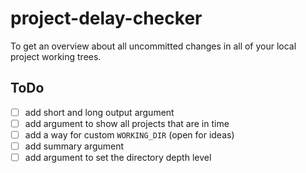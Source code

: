 # project-delay-checker
To get an overview about all uncommitted changes in all of your local project working trees.

## ToDo
* [ ] add short and long output argument
* [ ] add argument to show all projects that are in time
* [ ] add a way for custom `WORKING_DIR` (open for ideas)
* [ ] add summary argument
* [ ] add argument to set the directory depth level
